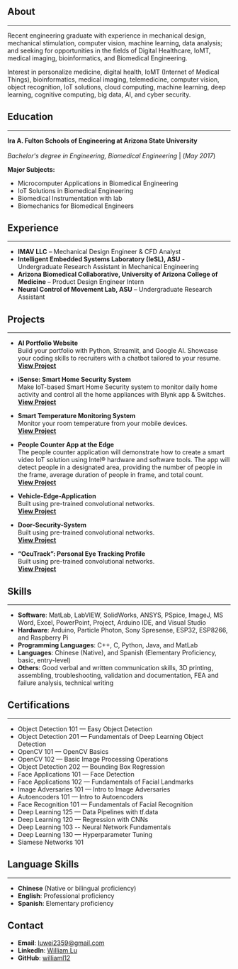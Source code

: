 ## About
***
Recent engineering graduate with experience in mechanical design, mechanical stimulation, computer vision, machine learning, data analysis; and seeking for opportunities in the fields of Digital Healthcare, IoMT, medical imaging, bioinformatics, and Biomedical Engineering.

Interest in personalize medicine, digital health, IoMT (Internet of Medical Things), bioinformatics, medical imaging, telemedicine, computer vision, object recognition, IoT solutions, cloud computing, machine learning, deep learning, cognitive computing, big data, AI, and cyber security.

## Education 
***
**Ira A. Fulton Schools of Engineering at Arizona State University**      <br />                                                     
_Bachelor's degree in Engineering, Biomedical Engineering_  | (_May 2017_)  <br />

**Major Subjects:**
- Microcomputer Applications in Biomedical Engineering
- IoT Solutions in Biomedical Engineering
- Biomedical Instrumentation with lab
- Biomechanics for Biomedical Engineers

## Experience
***
- **IMAV LLC** – Mechanical Design Engineer & CFD Analyst
- **Intelligent Embedded Systems Laboratory (IeSL), ASU** - Undergraduate Research Assistant in Mechanical Engineering
- **Arizona Biomedical Collaborative, University of Arizona College of Medicine** – Product Design Engineer Intern
- **Neural Control of Movement Lab, ASU** – Undergraduate Research Assistant

## Projects
***
- **AI Portfolio Website**  
  Build your portfolio with Python, Streamlit, and Google AI. Showcase your coding skills to recruiters with a chatbot tailored to your resume. 
  **[View Project](https://github.com/williaml12/AI_Portfolio_Website)**

- **iSense: Smart Home Security System**  
  Make IoT-based Smart Home Security system to monitor daily home activity and control all the home appliances with Blynk app & Switches. <br />
  **[View Project](https://www.hackster.io/wlu1/isense-smart-home-security-system-ee9156#things)**

- **Smart Temperature Monitoring System**  
  Monitor your room temperature from your mobile devices. <br />
  **[View Project](https://www.hackster.io/wlu1/smart-temperature-monitoring-system-529da8)**

- **People Counter App at the Edge**  
  The people counter application will demonstrate how to create a smart video IoT solution using Intel® hardware and software tools. The app will detect people in a designated area,       providing the number of people in the frame, average duration of people in frame, and total count.  
  **[View Project](https://github.com/williaml12/People-Counter-App-at-the-Edge)**

- **Vehicle-Edge-Application**  
  Built using pre-trained convolutional networks.  
  **[View Project](https://github.com/williaml12/Vehicle-Edge-Application)**

- **Door-Security-System**  
  Built using pre-trained convolutional networks.  
  **[View Project](https://github.com/williaml12/Door-Security-System)**

- **“OcuTrack”: Personal Eye Tracking Profile**  
  Built using pre-trained convolutional networks.  
  **[View Project](https://github.com/williaml12/-OcuTrack-Personal-Eye-Tracking-Profile-Eye-Tracking-)**

## Skills
***
- **Software**: MatLab, LabVIEW, SolidWorks, ANSYS, PSpice, ImageJ, MS Word, Excel, PowerPoint, Project, Arduino IDE, and Visual Studio
- **Hardware**: Arduino, Particle Photon, Sony Spresense, ESP32, ESP8266, and Raspberry Pi
- **Programming Languages**: C++, C, Python, Java, and MatLab
- **Languages**: Chinese (Native), and Spanish (Elementary Proficiency, basic, entry-level)
- **Others**: Good verbal and written communication skills, 3D printing, assembling, troubleshooting, validation and documentation, FEA and failure analysis, technical
writing

## Certifications
***
- Object Detection 101 — Easy Object Detection
- Object Detection 201 — Fundamentals of Deep Learning Object Detection
- OpenCV 101 — OpenCV Basics
- OpenCV 102 — Basic Image Processing Operations
- Object Detection 202 — Bounding Box Regression
- Face Applications 101 — Face Detection
- Face Applications 102 — Fundamentals of Facial Landmarks
- Image Adversaries 101 — Intro to Image Adversaries
- Autoencoders 101 — Intro to Autoencoders
- Face Recognition 101 — Fundamentals of Facial Recognition
- Deep Learning 125 — Data Pipelines with tf.data
- Deep Learning 120 — Regression with CNNs
- Deep Learning 103 -- Neural Network Fundamentals
- Deep Learning 130 — Hyperparameter Tuning
- Siamese Networks 101

## Language Skills 
***
- **Chinese** (Native or bilingual proficiency)
- **English**: Professional proficiency
- **Spanish**: Elementary proficiency

## Contact
- **Email**: [luwei2359@gmail.com](mailto:luwei2359@gmail.com)
- **LinkedIn**: [William Lu](https://www.linkedin.com/in/william-lu-47693b145/)
- **GitHub**: [williaml12](https://github.com/williaml12)
